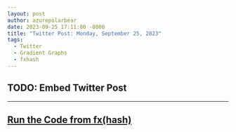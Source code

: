 ```yaml
---
layout: post
author: azurepolarbear
date: 2023-09-25 17:11:00 -0000
title: "Twitter Post: Monday, September 25, 2023"
tags: 
  - Twitter
  - Gradient Graphs
  - fxhash
---
```


## TODO: Embed Twitter Post

----


## <a href="https://gateway.fxhash2.xyz/ipfs/QmbcSjKXsHaVAjRsFB42MGLCZMdDSUqCFTKc86Tbwhssk1/?fxhash=ooqdoxSpa6XZp2QrYXPfNaJweKRvSepch2an9ZHDsfQU4BAojxu&fxiteration=77" target="_blank" rel="noopener noreferrer">Run the Code from fx(hash)</a>
